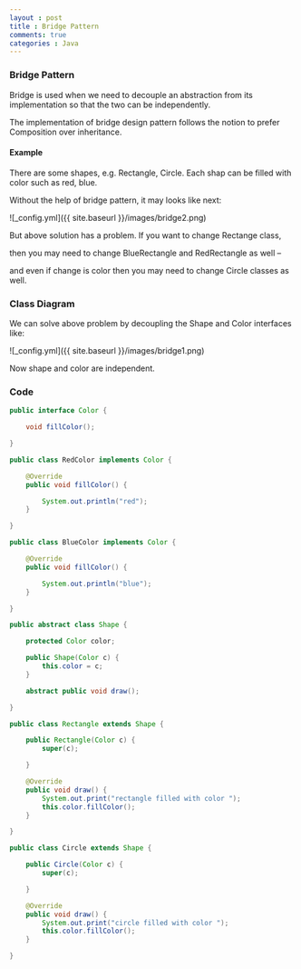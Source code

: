 ```yaml
---
layout : post
title : Bridge Pattern
comments: true
categories : Java
---
```


### Bridge Pattern

Bridge is used when we need to decouple an abstraction from its implementation so that the two can be independently.

The implementation of bridge design pattern follows the notion to prefer Composition over inheritance.

#### Example

There are some shapes, e.g. Rectangle, Circle. Each shap can be filled with
color such as red, blue.

Without the help of bridge pattern, it may looks like next:

![_config.yml]({{ site.baseurl }}/images/bridge2.png)

But above solution has a problem. If you want to change Rectange class, 

then you may need to change BlueRectangle and RedRectangle as well – 

and even if change is color then you may need to change Circle classes as well.

### Class Diagram

We can solve above problem by decoupling the Shape and Color interfaces like:

![_config.yml]({{ site.baseurl }}/images/bridge1.png)

Now shape and color are independent.

### Code

```java
public interface Color {

	void fillColor();

}

public class RedColor implements Color {

	@Override
	public void fillColor() {

		System.out.println("red");
	}

}

public class BlueColor implements Color {

	@Override
	public void fillColor() {

		System.out.println("blue");
	}

}

public abstract class Shape {

	protected Color color;

	public Shape(Color c) {
		this.color = c;
	}

	abstract public void draw();

}

public class Rectangle extends Shape {

	public Rectangle(Color c) {
		super(c);

	}

	@Override
	public void draw() {
		System.out.print("rectangle filled with color ");
		this.color.fillColor();
	}

}

public class Circle extends Shape {

	public Circle(Color c) {
		super(c);

	}

	@Override
	public void draw() {
		System.out.print("circle filled with color ");
		this.color.fillColor();
	}

}
```
